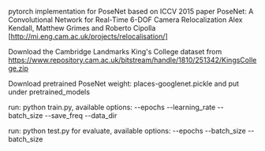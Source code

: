 pytorch implementation for PoseNet based on ICCV 2015 paper PoseNet: A Convolutional Network for Real-Time 6-DOF Camera Relocalization Alex Kendall, Matthew Grimes and Roberto Cipolla [http://mi.eng.cam.ac.uk/projects/relocalisation/]

Download the Cambridge Landmarks King's College dataset from https://www.repository.cam.ac.uk/bitstream/handle/1810/251342/KingsCollege.zip

Download pretrained PoseNet weight: places-googlenet.pickle and put under pretrained_models

run: python train.py, available options: --epochs --learning_rate --batch_size --save_freq --data_dir

run: python test.py for evaluate, available options: --epochs --batch_size --batch_size
